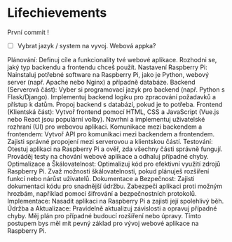 # Lifechievements
První commit !

- [ ] Vybrat jazyk / system na vyvoj. Webová appka?

Plánování:
Definuj cíle a funkcionality tvé webové aplikace.
Rozhodni se, jaký typ backendu a frontendu chceš použít.
Nastavení Raspberry Pi:
Nainstaluj potřebné software na Raspberry Pi, jako je Python, webový server (např. Apache nebo Nginx) a případně databáze.
Backend (Serverová část):
Vyber si programovací jazyk pro backend (např. Python s Flask/Django).
Implementuj backend logiku pro zpracování požadavků a přístup k datům.
Propoj backend s databází, pokud je to potřeba.
Frontend (Klientská část):
Vytvoř frontend pomocí HTML, CSS a JavaScript (Vue.js nebo React jsou populární volby).
Navrhni a implementuj uživatelské rozhraní (UI) pro webovou aplikaci.
Komunikace mezi backendem a frontendem:
Vytvoř API pro komunikaci mezi backendem a frontendem.
Zajisti správné propojení mezi serverovou a klientskou částí.
Testování:
Otestuj aplikaci na Raspberry Pi a ověř, zda všechny části správně fungují.
Prováděj testy na chování webové aplikace a odhaluj případné chyby.
Optimalizace a Škálovatelnost:
Optimalizuj kód pro efektivní využití zdrojů Raspberry Pi.
Zvaž možnosti škálovatelnosti, pokud plánuješ rozšíření funkcí nebo nárůst uživatelů.
Dokumentace a Bezpečnost:
Zajisti dokumentaci kódu pro snadnější údržbu.
Zabezpeči aplikaci proti možným hrozbám, například pomocí šifrování a bezpečnostních protokolů.
Implementace:
Nasadit aplikaci na Raspberry Pi a zajisti její spolehlivý běh.
Údržba a Aktualizace:
Pravidelně aktualizuj závislosti a opravuj případné chyby.
Měj plán pro případné budoucí rozšíření nebo úpravy.
Tímto postupem bys měl mít pevný základ pro vývoj webové aplikace na Raspberry Pi.
	
